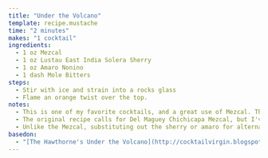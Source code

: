 ```yaml
---
title: "Under the Volcano"
template: recipe.mustache
time: "2 minutes"
makes: "1 cocktail"
ingredients:
  - 1 oz Mezcal
  - 1 oz Lustau East India Solera Sherry
  - 1 oz Amaro Nonino
  - 1 dash Mole Bitters
steps:
  - Stir with ice and strain into a rocks glass
  - Flame an orange twist over the top.
notes:
  - This is one of my favorite cocktails, and a great use of Mezcal. The flavors meld together in a way that really make the sum greater than its parts.
  - The original recipe calls for Del Maguey Chichicapa Mezcal, but I've often made it with the more affordable Fidencio Clasico with good results.
  - Unlike the Mezcal, substituting out the sherry or amaro for alternative expressions results in an inferior cocktail without the synergy of the original, and so isn't recommended.
basedon:
  - "[The Hawthorne's Under the Volcano](http://cocktailvirgin.blogspot.com/2013/09/under-volcano.html)"
---
```

